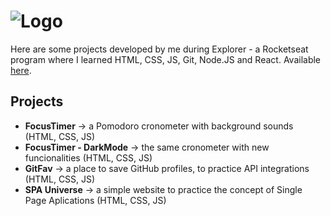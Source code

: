 # ![Logo](https://www.rocketseat.com.br/assets/logos/explorer.svg)

Here are some projects developed by me during Explorer - a Rocketseat program where I learned HTML, CSS, JS, Git, Node.JS and React.
Available [here](https://www.rocketseat.com.br/explorer).


## Projects

- **FocusTimer** -> a Pomodoro cronometer with background sounds (HTML, CSS, JS)
- **FocusTimer - DarkMode** -> the same cronometer with new funcionalities (HTML, CSS, JS)
- **GitFav** -> a place to save GitHub profiles, to practice API integrations (HTML, CSS, JS)
- **SPA Universe** -> a simple website to practice the concept of Single Page Aplications (HTML, CSS, JS)
